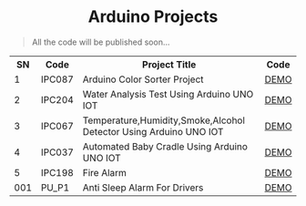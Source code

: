 <h1 align="center"> Arduino Projects </h1>

> All the code will be published soon...

<table align="center">
  <tr>
    <th>SN</th>
    <th>Code</th>
    <th>Project Title</th>
    <th>Code</th>
  </tr>
  <tr>
    <td>1</td>
    <td>IPC087</td>
    <td>Arduino Color Sorter Project</td>
    <td><a href="./IPC087">DEMO</a></td>
  </tr>
  <tr>
    <td>2</td>
    <td>IPC204</td>
    <td>Water Analysis Test Using Arduino UNO IOT</td>
    <td><a href="#">DEMO</a></td>
  </tr>
  <tr>
    <td>3</td>
    <td>IPC067</td>
    <td>Temperature,Humidity,Smoke,Alcohol Detector Using Arduino UNO IOT</td>
    <td><a href="#">DEMO</a></td>
  </tr>
  <tr>
    <td>4</td>
    <td>IPC037</td>
    <td>Automated Baby Cradle Using Arduino UNO IOT</td>
    <td><a href="#">DEMO</a></td>
  </tr>
  <tr>
    <td>5</td>
    <td>IPC198</td>
    <td>Fire Alarm</td>
    <td><a href="#">DEMO</a></td>
  </tr>
  <tr>
    <td>001</td>
    <td>PU_P1</td>
    <td>Anti Sleep Alarm For Drivers</td>
    <td><a href="./PU_P1">DEMO</a></td>
  </tr>
</table>
